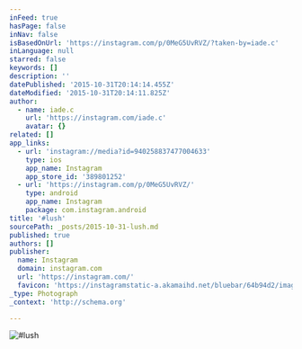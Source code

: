 ```yaml
---
inFeed: true
hasPage: false
inNav: false
isBasedOnUrl: 'https://instagram.com/p/0MeG5UvRVZ/?taken-by=iade.c'
inLanguage: null
starred: false
keywords: []
description: ''
datePublished: '2015-10-31T20:14:14.455Z'
dateModified: '2015-10-31T20:14:11.825Z'
author:
  - name: iade.c
    url: 'https://instagram.com/iade.c'
    avatar: {}
related: []
app_links:
  - url: 'instagram://media?id=940258837477004633'
    type: ios
    app_name: Instagram
    app_store_id: '389801252'
  - url: 'https://instagram.com/p/0MeG5UvRVZ/'
    type: android
    app_name: Instagram
    package: com.instagram.android
title: '#lush'
sourcePath: _posts/2015-10-31-lush.md
published: true
authors: []
publisher:
  name: Instagram
  domain: instagram.com
  url: 'https://instagram.com/'
  favicon: 'https://instagramstatic-a.akamaihd.net/bluebar/64b94d2/images/ico/favicon.ico'
_type: Photograph
_context: 'http://schema.org'

---
```

![#lush](https://scontent.cdninstagram.com/hphotos-xfp1/t51.2885-15/e15/11004983_1428956364068274_532492752_n.jpg)